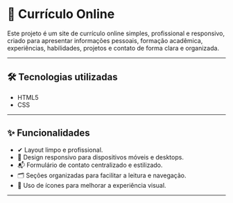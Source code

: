 # 📄 Currículo Online

Este projeto é um site de currículo online simples, profissional e responsivo, criado para apresentar informações pessoais, formação acadêmica, experiências, habilidades, projetos e contato de forma clara e organizada.

---

## 🛠️ Tecnologias utilizadas

- HTML5  
- CSS  

---

## ✨ Funcionalidades

- ✔ Layout limpo e profissional.  
- 📱 Design responsivo para dispositivos móveis e desktops.  
- 📬 Formulário de contato centralizado e estilizado.  
- 🗂️ Seções organizadas para facilitar a leitura e navegação.  
- 🎯 Uso de ícones para melhorar a experiência visual.

---
